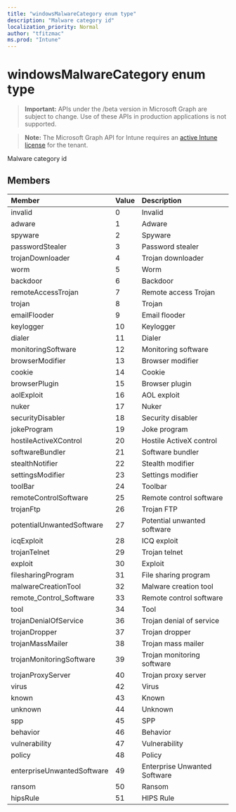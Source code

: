 ```yaml
---
title: "windowsMalwareCategory enum type"
description: "Malware category id"
localization_priority: Normal
author: "tfitzmac"
ms.prod: "Intune"
---
```


# windowsMalwareCategory enum type

> **Important:** APIs under the /beta version in Microsoft Graph are subject to change. Use of these APIs in production applications is not supported.

> **Note:** The Microsoft Graph API for Intune requires an [active Intune license](https://go.microsoft.com/fwlink/?linkid=839381) for the tenant.

Malware category id

## Members
|Member|Value|Description|
|:---|:---|:---|
|invalid|0|Invalid|
|adware|1|Adware|
|spyware|2|Spyware|
|passwordStealer|3|Password stealer|
|trojanDownloader|4|Trojan downloader|
|worm|5|Worm|
|backdoor|6|Backdoor|
|remoteAccessTrojan|7|Remote access Trojan|
|trojan|8|Trojan|
|emailFlooder|9|Email flooder|
|keylogger|10|Keylogger|
|dialer|11|Dialer|
|monitoringSoftware|12|Monitoring software|
|browserModifier|13|Browser modifier|
|cookie|14|Cookie|
|browserPlugin|15|Browser plugin|
|aolExploit|16|AOL exploit|
|nuker|17|Nuker|
|securityDisabler|18|Security disabler|
|jokeProgram|19|Joke program|
|hostileActiveXControl|20|Hostile ActiveX control|
|softwareBundler|21|Software bundler|
|stealthNotifier|22|Stealth modifier|
|settingsModifier|23|Settings modifier|
|toolBar|24|Toolbar|
|remoteControlSoftware|25|Remote control software|
|trojanFtp|26|Trojan FTP|
|potentialUnwantedSoftware|27|Potential unwanted software|
|icqExploit|28|ICQ exploit|
|trojanTelnet|29|Trojan telnet|
|exploit|30|Exploit|
|filesharingProgram|31|File sharing program|
|malwareCreationTool|32|Malware creation tool|
|remote_Control_Software|33|Remote control software|
|tool|34|Tool|
|trojanDenialOfService|36|Trojan denial of service|
|trojanDropper|37|Trojan dropper|
|trojanMassMailer|38|Trojan mass mailer|
|trojanMonitoringSoftware|39|Trojan monitoring software|
|trojanProxyServer|40|Trojan proxy server|
|virus|42|Virus|
|known|43|Known|
|unknown|44|Unknown|
|spp|45|SPP|
|behavior|46|Behavior|
|vulnerability|47|Vulnerability|
|policy|48|Policy|
|enterpriseUnwantedSoftware|49|Enterprise Unwanted Software|
|ransom|50|Ransom|
|hipsRule|51|HIPS Rule|




